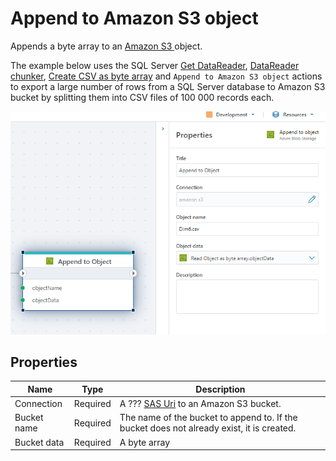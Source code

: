 # Append to Amazon S3 object

Appends a byte array to an [Amazon S3 ](https://docs.aws.amazon.com/s3/?nc2=h_ql_doc_s3)object.  

The example below uses the SQL Server [Get DataReader](../sql-server/get-datareader.md), [DataReader chunker](../built-in/datareader-chunker.md), [Create CSV as byte array](../csv/create-csv-as-byte-array.md) and `Append to Amazon S3 object` actions to export a large number of rows from a SQL Server database to Amazon S3 bucket by splitting them into CSV files of 100 000 records each.

![img](../../../../images/flow/appendAmazon.png)

## Properties

| Name             | Type      |Description                                             |
|------------------|-----------|--------------------------------------------------------|
| Connection       | Required  | A ??? [SAS Uri](https://learn.microsoft.com/en-us/azure/storage/common/storage-sas-overview) to an Amazon S3 bucket.       |
| Bucket name        | Required  | The name of the bucket to append to. If the bucket does not already exist, it is created. |
| Bucket data        | Required  | A byte array  |


